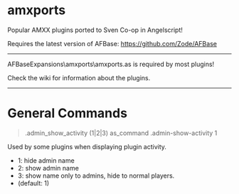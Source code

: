 # amxports
Popular AMXX plugins ported to Sven Co-op in Angelscript!

Requires the latest version of AFBase: https://github.com/Zode/AFBase

***

AFBaseExpansions\amxports\amxports.as
is required by most plugins!

Check the wiki for information about the plugins.

***

# General Commands

> .admin_show_activity (1|2|3)
> as_command .admin-show-activity 1

Used by some plugins when displaying plugin activity.

* 1: hide admin name
* 2: show admin name
* 3: show name only to admins, hide to normal players.
* (default: 1)
